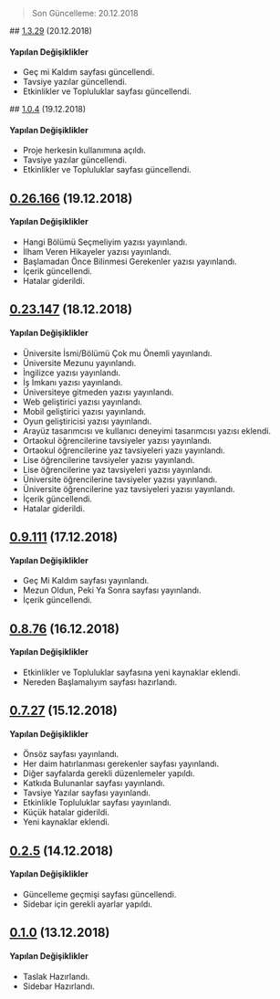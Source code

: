 > Son Güncelleme: 20.12.2018

## [1.3.29]() (20.12.2018)

#### Yapılan Değişiklikler

* Geç mi Kaldım sayfası güncellendi.
* Tavsiye yazılar güncellendi.
* Etkinlikler ve Topluluklar sayfası güncellendi.

## [1.0.4]() (19.12.2018)

#### Yapılan Değişiklikler

* Proje herkesin kullanımına açıldı.
* Tavsiye yazılar güncellendi.
* Etkinlikler ve Topluluklar sayfası güncellendi.

## [0.26.166]() (19.12.2018)

#### Yapılan Değişiklikler

* Hangi Bölümü Seçmeliyim yazısı yayınlandı.
* İlham Veren Hikayeler yazısı yayınlandı.
* Başlamadan Önce Bilinmesi Gerekenler yazısı yayınlandı.
* İçerik güncellendi.
* Hatalar giderildi.

## [0.23.147]() (18.12.2018)

#### Yapılan Değişiklikler

* Üniversite İsmi/Bölümü Çok mu Önemli yayınlandı.
* Üniversite Mezunu yayınlandı.
* İngilizce yazısı yayınlandı.
* İş İmkanı yazısı yayınlandı.
* Üniversiteye gitmeden yazısı yayınlandı.
* Web geliştirici yazısı yayınlandı.
* Mobil geliştirici yazısı yayınlandı.
* Oyun geliştiricisi yazısı yayınlandı.
* Arayüz tasarımcısı ve kullanıcı deneyimi tasarımcısı yazısı eklendi.
* Ortaokul öğrencilerine tavsiyeler yazısı yayınlandı.
* Ortaokul öğrencilerine yaz tavsiyeleri yazıı yayınlandı.
* Lise öğrencilerine tavsiyeler yazısı yayınlandı.
* Lise öğrencilerine yaz tavsiyeleri yazısı yayınlandı.
* Üniversite öğrencilerine tavsiyeler yazısı yayınlandı.
* Üniversite öğrencilerine yaz tavsiyeleri yazısı yayınlandı.
* İçerik güncellendi.
* Hatalar giderildi.

## [0.9.111]() (17.12.2018)

#### Yapılan Değişiklikler

* Geç Mi Kaldım sayfası yayınlandı.
* Mezun Oldun, Peki Ya Sonra sayfası yayınlandı.
* İçerik güncellendi.

## [0.8.76]() (16.12.2018)

#### Yapılan Değişiklikler

* Etkinlikler ve Topluluklar sayfasına yeni kaynaklar eklendi.
* Nereden Başlamalıyım sayfası hazırlandı.

## [0.7.27]() (15.12.2018)

#### Yapılan Değişiklikler

* Önsöz sayfası yayınlandı.
* Her daim hatırlanması gerekenler sayfası yayınlandı.
* Diğer sayfalarda gerekli düzenlemeler yapıldı.
* Katkıda Bulunanlar sayfası yayınlandı.
* Tavsiye Yazılar sayfası yayınlandı.
* Etkinlikle Topluluklar sayfası yayınlandı.
* Küçük hatalar giderildi.
* Yeni kaynaklar eklendi.

## [0.2.5]() (14.12.2018)

#### Yapılan Değişiklikler

* Güncelleme geçmişi sayfası güncellendi.
* Sidebar için gerekli ayarlar yapıldı.

## [0.1.0]() (13.12.2018)

#### Yapılan Değişiklikler

* Taslak Hazırlandı.
* Sidebar Hazırlandı.
